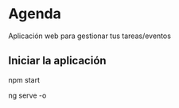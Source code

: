 # Agenda
Aplicación web para gestionar tus tareas/eventos

## Iniciar la aplicación
npm start

ng serve -o
